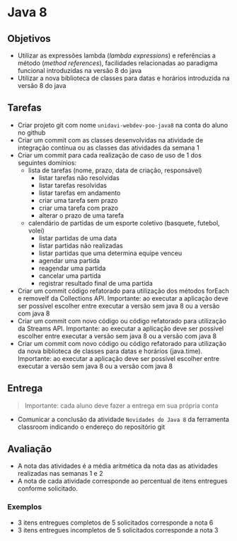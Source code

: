# Java 8

## Objetivos 

* Utilizar as expressões lambda (*lambda expressions*) e referências a método (*method references*), facilidades relacionadas ao paradigma funcional introduzidas na versão 8 do java
* Utilizar a nova biblioteca de classes para datas e horários introduzida na versão 8 do java

## Tarefas

* Criar projeto git com nome `unidavi-webdev-poo-java8` na conta do aluno no github 
* Criar um commit com as classes desenvolvidas na atividade de integração contínua ou as classes das atividades da semana 1
* Criar um commit para cada realização de caso de uso de 1 dos seguintes domínios:
	* lista de tarefas (nome, prazo, data de criação, responsável)
		* listar tarefas não resolvidas
		* listar tarefas resolvidas
		* listar tarefas em andamento 
		* criar uma tarefa sem prazo
		* criar uma tarefa com prazo
		* alterar o prazo de uma tarefa
	* calendário de partidas de um esporte coletivo (basquete, futebol, volei)
		* listar partidas de uma data
		* listar partidas não realizadas
		* listar partidas que uma determina equipe venceu
		* agendar uma partida
		* reagendar uma partida
		* cancelar uma partida
		* registrar resultado final de uma partida
* Criar um commit código refatorado para utilização dos métodos forEach e removeIf da Collections API. Importante: ao executar a aplicação deve ser possível escolher entre executar a versão sem java 8 ou a versão com java 8
* Criar um commit com novo código ou código refatorado para utilização da Streams API. Importante: ao executar a aplicação deve ser possível escolher entre executar a versão sem java 8 ou a versão com java 8
* Criar um commit com novo código ou código refatorado para utilização da nova biblioteca de classes para datas e horários (java.time). Importante: ao executar a aplicação deve ser possível escolher entre executar a versão sem java 8 ou a versão com java 8

## Entrega
> Importante: cada aluno deve fazer a entrega em sua própria conta 

* Comunicar a conclusão da atividade `Novidades do Java 8` da ferramenta classroom indicando o endereço do repositório git

## Avaliação
* A nota das atividades é a média aritmética da nota das as atividades realizadas nas semanas 1 e 2
* A nota de cada atividade corresponde ao percentual de itens entregues conforme solicitado. 

### Exemplos
* 3 itens entregues completos de 5 solicitados corresponde a nota 6 
* 3 itens entregues incompletos de 5 solicitados corresponde a nota 3 
